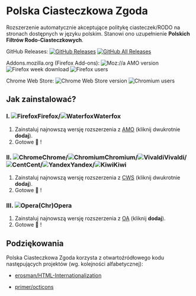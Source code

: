 # Polska Ciasteczkowa Zgoda

Rozszerzenie automatycznie akceptujące politykę ciasteczek/RODO na stronach dostępnych w języku polskim. Stanowi ono uzupełnienie **Polskich Filtrów Rodo-Ciasteczkowych**.

GitHub Releases: [![GitHub Releases](https://img.shields.io/github/downloads/PolishFiltersTeam/PolishCookieConsent/latest/total.svg  "GitHub Releases")](https://github.com/PolishFiltersTeam/PolishCookieConsent/releases/latest "GitHub Releases") [![GitHub All Releases](https://img.shields.io/github/downloads/PolishFiltersTeam/PolishCookieConsent/total.svg?colorB=blue "GitHub All Releases")](https://github.com/PolishFiltersTeam/PolishCookieConsent/releases "GitHub All Releases")

Addons.mozilla.org (Firefox Add-ons): ![Moz://a AMO version](https://img.shields.io/amo/v/polish-cookie-consent.svg "Moz://a AMO version") ![Firefox week download](https://img.shields.io/amo/dw/polish-cookie-consent.svg "Firefox week download")
![Firefox users](https://img.shields.io/amo/users/polish-cookie-consent.svg "Firefox week users")

Chrome Web Store: ![Chrome Web Store version](https://img.shields.io/chrome-web-store/v/bniijddcmabghibaojbkbnngbedopbno.svg "Chrome Web Store version") ![Chromium users](https://img.shields.io/chrome-web-store/users/bniijddcmabghibaojbkbnngbedopbno.svg "Chromium users")

## **Jak zainstalować?**
### **I. ![Firefox][Firefox]Firefox/![Waterfox][Waterfox]Waterfox**
1. Zainstaluj najnowszą wersję rozszerzenia z [AMO](https://addons.mozilla.org/pl/firefox/addon/polish-cookie-consent/) (kliknij dwukrotnie **dodaj**).
2. Gotowe :tada: !

### **II. ![Chrome][Chrome]Chrome/![Chromium][Chromium]Chromium/![Vivaldi][Vivaldi]Vivaldi/![Cent][Cent]Cent/![Yandex][Yandex]Yandex/![Kiwi][Kiwi]Kiwi**
1. Zainstaluj najnowszą wersję rozszerzenia z [CWS](https://chrome.google.com/webstore/detail/polish-cookie-consent/bniijddcmabghibaojbkbnngbedopbno)
(kliknij dwukrotnie **dodaj**).
2. Gotowe :tada: !

### **III. ![Opera][Opera](Chr)Opera**
1. Zainstaluj najnowszą wersję rozszerzenia z [OA](https://addons.opera.com/pl/extensions/details/polish-cookie-consent/) (kliknij **dodaj**).
2. Gotowe :tada: !


[Firefox]: https://cdnjs.cloudflare.com/ajax/libs/browser-logos/51.0.17/firefox/firefox_24x24.png "Mozilla Firefox"
[Waterfox]: https://raw.githubusercontent.com/MrAlex94/Waterfox/master/browser/branding/unofficial/default24.png "Waterfox"
[Chrome]: https://cdnjs.cloudflare.com/ajax/libs/browser-logos/51.0.17/chrome/chrome_24x24.png "Google Chrome"
[Chromium]: https://cdnjs.cloudflare.com/ajax/libs/browser-logos/51.0.17/chromium/chromium_24x24.png "Chromium"
[Vivaldi]: https://cdnjs.cloudflare.com/ajax/libs/browser-logos/51.0.17/vivaldi/vivaldi_24x24.png "Vivaldi"
[Opera]: https://cdnjs.cloudflare.com/ajax/libs/browser-logos/51.0.17/opera/opera_24x24.png "Opera"
[Cent]: https://cdnjs.cloudflare.com/ajax/libs/browser-logos/51.0.17/cent/cent_24x24.png "Cent Browser"
[Yandex]: https://cdnjs.cloudflare.com/ajax/libs/browser-logos/51.0.17/yandex/yandex_24x24.png "Yandex Browser"
[Kiwi]: https://raw.githubusercontent.com/scribblemaniac/browser-logos/41d6542b2d122f5b65d8f259cf5ffbdb3b89831d/src/kiwi/kiwi_24x24.png "Kiwi Browser"


## **Podziękowania**

Polska Ciasteczkowa Zgoda korzysta z otwartoźródłowego kodu następujących projektów (wg. kolejności alfabetycznej):

* [erosman/HTML-Internationalization](https://github.com/erosman/HTML-Internationalization)

* [primer/octicons](https://github.com/primer/octicons/)
